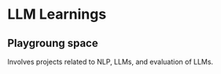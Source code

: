 # LLM Learnings

## Playgroung space

Involves projects related to NLP, LLMs, and evaluation of LLMs.
